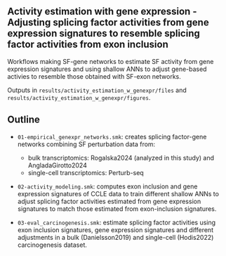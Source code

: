 ## Activity estimation with gene expression - Adjusting splicing factor activities from gene expression signatures to resemble splicing factor activities from exon inclusion

Workflows making SF-gene networks to estimate SF activity from gene expression signatures and using shallow ANNs to adjust gene-based activies to resemble those obtained with SF-exon networks.

Outputs in `results/activity_estimation_w_genexpr/files` and `results/activity_estimation_w_genexpr/figures`.

## Outline
- `01-empirical_genexpr_networks.smk`: creates splicing factor-gene networks combining SF perturbation data from:
    - bulk transcriptomics: Rogalska2024 (analyzed in this study) and AngladaGirotto2024
    - single-cell transcriptomics: Perturb-seq
    
- `02-activity_modeling.smk`: computes exon inclusion and gene expression signatures of CCLE data to train different shallow ANNs to adjust splicing factor activities estimated from gene expression signatures to match those estimated from exon-inclusion signatures.

- `03-eval_carcinogenesis.smk`: estimate splicing factor activities using exon inclusion signatures, gene expression signatures and different adjustments in a bulk (Danielsson2019) and single-cell (Hodis2022) carcinogenesis dataset.
